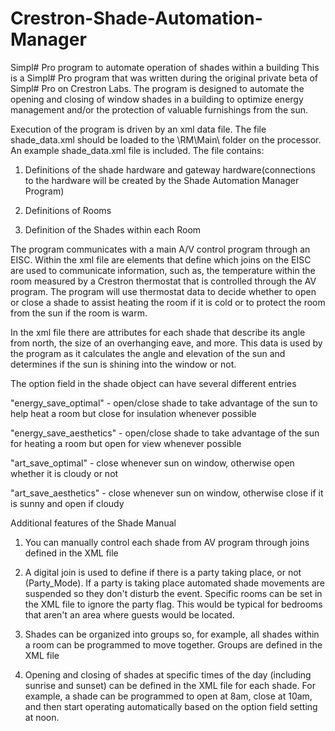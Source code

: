 # Crestron-Shade-Automation-Manager
Simpl# Pro program to automate operation of shades within a building
This is a Simpl# Pro program that was written during the original private beta of Simpl# Pro on Crestron Labs.  The program is designed to automate the opening and closing of window shades in a building to optimize energy management and/or the protection of valuable furnishings from the sun.  

Execution of the program is driven by an xml data file.  The file shade_data.xml should be loaded to the \RM\Main\  folder on the processor.  An example shade_data.xml file is included.  The file contains:

1) Definitions of the shade hardware and gateway hardware(connections to the hardware will be created by the Shade Automation Manager Program)

2) Definitions of Rooms

3) Definition of the Shades within each Room

The program communicates with a main A/V control program through an EISC.  Within the xml file are elements that define which joins on the EISC are used to communicate information, such as, the temperature within the room measured by a Crestron thermostat that is controlled through the AV program.  The program will use thermostat data to decide whether to open or close a shade to assist heating the room if it is cold or to protect the room from the sun if the room is warm.

In the xml file there are attributes for each shade that describe its angle from north, the size of an overhanging eave, and more.  This data is used by the program as it calculates the angle and elevation of the sun and determines if the sun is shining into the window or not.  

The option field in the shade object can have several different entries

"energy_save_optimal" - open/close shade to take advantage of the sun to help heat a room but close for insulation whenever possible

"energy_save_aesthetics" - open/close shade to take advantage of the sun for heating a room but open for view whenever possible

"art_save_optimal" - close whenever sun on window, otherwise open whether it is cloudy or not

"art_save_aesthetics" - close whenever sun on window, otherwise close if it is sunny and open if cloudy

Additional features of the Shade Manual

1) You can manually control each shade from AV program through joins defined in the XML file

2) A digital join is used to define if there is a party taking place, or not (Party_Mode).  If a party is taking place automated shade movements are suspended so they don't disturb the event.  Specific rooms can be set in the XML file to ignore the party flag.  This would be typical for bedrooms that aren't an area where guests would be located.

3) Shades can be organized into groups so, for example, all shades within a room can be programmed to move together.  Groups are defined in the XML file

4) Opening and closing of shades at specific times of the day (including sunrise and sunset) can be defined in the XML file for each shade.  For example, a shade can be programmed to open at 8am, close at 10am, and then start operating automatically based on the option field setting at noon.
